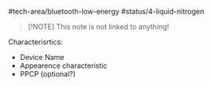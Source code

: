 #tech-area/bluetooth-low-energy 
#status/4-liquid-nitrogen 


> [!NOTE] This note is not linked to anything!



Characterisrtics:
- Device Name
- Appearence characteristic
- PPCP (optional?)
